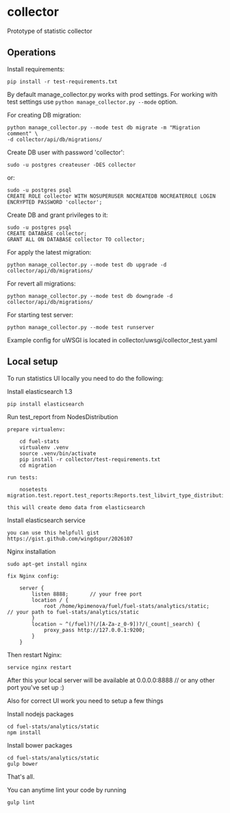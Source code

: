 collector
=========

Prototype of statistic collector

Operations
----------


Install requirements:

    pip install -r test-requirements.txt

By default manage_collector.py works with prod settings.
For working with test settings use `python manage_collector.py --mode` option.

For creating DB migration:

    python manage_collector.py --mode test db migrate -m "Migration comment" \
    -d collector/api/db/migrations/

Create DB user with password 'collector':

    sudo -u postgres createuser -DES collector

or:

    sudo -u postgres psql
    CREATE ROLE collector WITH NOSUPERUSER NOCREATEDB NOCREATEROLE LOGIN ENCRYPTED PASSWORD 'collector';

Create DB and grant privileges to it:

    sudo -u postgres psql
    CREATE DATABASE collector;
    GRANT ALL ON DATABASE collector TO collector;

For apply the latest migration:

    python manage_collector.py --mode test db upgrade -d collector/api/db/migrations/

For revert all migrations:

    python manage_collector.py --mode test db downgrade -d collector/api/db/migrations/

For starting test server:

    python manage_collector.py --mode test runserver

Example config for uWSGI is located in collector/uwsgi/collector_test.yaml


Local setup
----------

To run statistics UI locally you need to do the following:

Install elasticsearch 1.3

    pip install elasticsearch

Run test_report from NodesDistribution

    prepare virtualenv:

        cd fuel-stats
        virtualenv .venv
        source .venv/bin/activate
        pip install -r collector/test-requirements.txt
        cd migration

    run tests:

        nosetests migration.test.report.test_reports:Reports.test_libvirt_type_distribution

    this will create demo data from elasticsearch

Install elasticsearch service

    you can use this helpfull gist https://gist.github.com/wingdspur/2026107

Nginx installation

    sudo apt-get install nginx

    fix Nginx config:

        server {
            listen 8888;       // your free port
            location / {
                root /home/kpimenova/fuel/fuel-stats/analytics/static;    // your path to fuel-stats/analytics/static
            }
            location ~ ^(/fuel)?(/[A-Za-z_0-9])?/(_count|_search) {
                proxy_pass http://127.0.0.1:9200;
            }
        }

Then restart Nginx:

    service nginx restart

 After this your local server will be available at 0.0.0.0:8888 // or any other port you've set up :)


 Also for correct UI work you need to setup a few things

 Install nodejs packages

    cd fuel-stats/analytics/static
    npm install

 Install bower packages

    cd fuel-stats/analytics/static
    gulp bower

 That's all.

 You can anytime lint your code by running

    gulp lint

